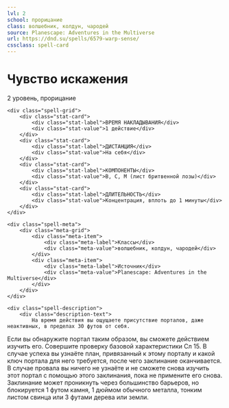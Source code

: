 ```yaml
---
lvl: 2
school: прорицание
class: волшебник, колдун, чародей
source: Planescape: Adventures in the Multiverse
url: https://dnd.su/spells/6579-warp-sense/
cssclass: spell-card
---
```


<div class="spell-container">
    <div class="spell-header">
        <h1 class="spell-name">Чувство искажения</h1>
        <div class="spell-level">2 уровень, прорицание</div>
    </div>
    
    <div class="spell-grid">
        <div class="stat-card">
            <div class="stat-label">ВРЕМЯ НАКЛАДЫВАНИЯ</div>
            <div class="stat-value">1 действие</div>
        </div>
        <div class="stat-card">
            <div class="stat-label">ДИСТАНЦИЯ</div>
            <div class="stat-value">На себя</div>
        </div>
        <div class="stat-card">
            <div class="stat-label">КОМПОНЕНТЫ</div>
            <div class="stat-value">В, С, М (лист бритвенной лозы)</div>
        </div>
        <div class="stat-card">
            <div class="stat-label">ДЛИТЕЛЬНОСТЬ</div>
            <div class="stat-value">Концентрация, вплоть до 1 минуты</div>
        </div>
    </div>
    
    <div class="spell-meta">
        <div class="meta-grid">
            <div class="meta-item">
                <div class="meta-label">Классы</div>
                <div class="meta-value">волшебник, колдун, чародей</div>
            </div>
            <div class="meta-item">
                <div class="meta-label">Источник</div>
                <div class="meta-value">Planescape: Adventures in the Multiverse</div>
            </div>
        </div>
    </div>
    
    <div class="spell-description">
        <div class="description-text">
            На время действия вы ощущаете присутствие порталов, даже неактивных, в пределах 30 футов от себя.
Если вы обнаружите портал таким образом, вы сможете действием изучить его. Совершите проверку базовой характеристики Сл 15. В случае успеха вы узнаёте план, привязанный к этому порталу и какой ключ портала для него требуется, после чего заклинание оканчивается. В случае провала вы ничего не узнаёте и не сможете снова изучить этот портал с помощью этого заклинания, пока не примените его снова.
Заклинание может проникнуть через большинство барьеров, но блокируется 1 футом камня, 1 дюймом обычного металла, тонким листом свинца или 3 футами дерева или земли.
        </div>
    </div>
</div>